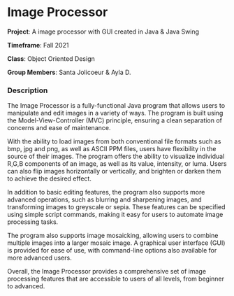 # Image Processor

**Project**: A image processor with GUI created in Java & Java Swing

**Timeframe**: Fall 2021  

**Class**: Object Oriented Design   

**Group Members**: Santa Jolicoeur & Ayla D.  

### **Description**

The Image Processor is a fully-functional Java program that allows users to manipulate and edit images in a variety of ways. The program is built using the Model-View-Controller (MVC) principle, ensuring a clean separation of concerns and ease of maintenance.

With the ability to load images from both conventional file formats such as bmp, jpg and png, as well as ASCII PPM files, users have flexibility in the source of their images. The program offers the ability to visualize individual R,G,B components of an image, as well as its value, intensity, or luma. Users can also flip images horizontally or vertically, and brighten or darken them to achieve the desired effect.

In addition to basic editing features, the program also supports more advanced operations, such as blurring and sharpening images, and transforming images to greyscale or sepia. These features can be specified using simple script commands, making it easy for users to automate image processing tasks.

The program also supports image mosaicking, allowing users to combine multiple images into a larger mosaic image. A graphical user interface (GUI) is provided for ease of use, with command-line options also available for more advanced users.

Overall, the Image Processor provides a comprehensive set of image processing features that are accessible to users of all levels, from beginner to advanced.
